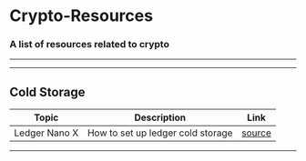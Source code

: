 # Crypto-Resources
### A list of resources related to crypto
---
---
## Cold Storage
| Topic | Description | Link |
| ----------- | ----------- | ----------- |
| Ledger Nano X | How to set up ledger cold storage | [source](https://www.youtube.com/watch?v=GNv3uPfqUdg) |
---